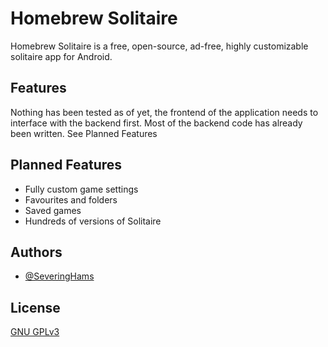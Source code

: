 # Homebrew Solitaire

Homebrew Solitaire is a free, open-source, ad-free, highly customizable solitaire app for Android. 


## Features

Nothing has been tested as of yet, the frontend of the application needs to interface with the backend first.
Most of the backend code has already been written.
See Planned Features


## Planned Features

- Fully custom game settings
- Favourites and folders
- Saved games
- Hundreds of versions of Solitaire


## Authors

- [@SeveringHams](https://www.github.com/SeveringHams)


## License

[GNU GPLv3](LICENSE.md)


